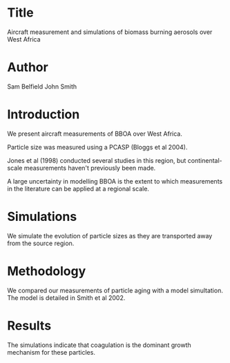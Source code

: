 # Title
Aircraft measurement and simulations  of biomass burning aerosols 
over West Africa

# Author
Sam Belfield
John Smith

# Introduction
We present aircraft measurements of BBOA over West Africa.

Particle size was measured using a PCASP (Bloggs et al 2004).

Jones et al (1998) conducted several studies in this region,
but continental-scale measurements haven't previously been made.

A large uncertainty in modelling BBOA is the extent to which
measurements in the literature can be applied at a regional scale.

# Simulations
We simulate the evolution of particle sizes as they are transported 
away from the source region.

# Methodology
We compared our measurements of particle aging with a model simultation.
The model is detailed in Smith et al 2002.

# Results
The simulations indicate that coagulation is the dominant growth
mechanism for these particles.

